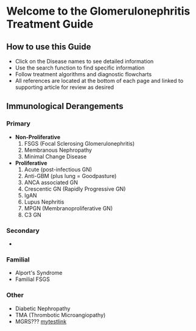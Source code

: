 # **Welcome to the Glomerulonephritis Treatment Guide**
## **How to use this Guide**
* Click on the Disease names to see detailed information
* Use the search function to find specific information
* Follow treatment algorithms and diagnostic flowcharts
* All references are located at the bottom of each page and linked to supporting article for review as desired
## **Immunological Derangements**
### **Primary**
* **Non-Proliferative**
   1. FSGS (Focal Sclerosing Glomerulonephritis)
   2. Membranous Nephropathy
   3. Minimal Change Disease
* **Proliferative** 
   1. Acute (post-infectious GN)
   2. Anti-GBM (plus lung = Goodpasture)
   3. ANCA associated GN
   4. Crescentic GN (Rapidly Progressive GN)
   5. IgAN
   6. Lupus Nephritis 
   7. MPGN (Membranoproliferative GN)
   8. C3 GN
### **Secondary**
* 
### **Familial**
* Alport's Syndrome
* Familial FSGS
### **Other**
* Diabetic Nephropathy
* TMA (Thrombotic Microangiopathy)
* MGRS???
[mytestlink](Test.md)
